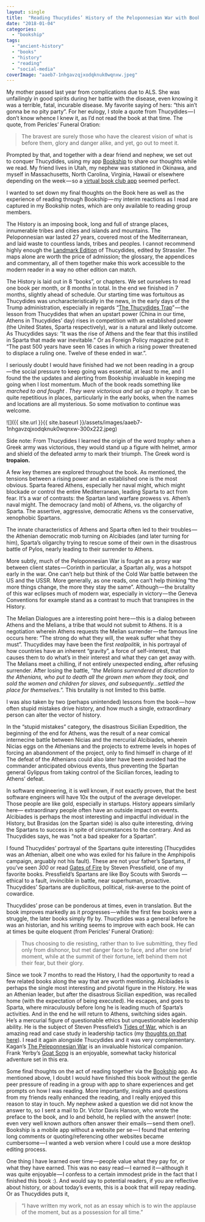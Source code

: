```yaml
---
layout: single
title:  "Reading Thucydides’ History of the Peloponnesian War with Bookship"
date: "2018-01-04"
categories: 
  - "bookship"
tags: 
  - "ancient-history"
  - "books"
  - "history"
  - "reading"
  - "social-media"
coverImage: "aaeb7-1nhgavzqjxodqknuk0wqnxw.jpeg"
---
```


My mother passed last year from complications due to ALS. She was unfailingly in good spirits during her battle with the disease, even knowing it was a terrible, fatal, incurable disease. My favorite saying of hers: “this ain’t gonna be no pity party”. For her eulogy, I stole a quote from Thucydides — I don’t know whence I knew it, as I’d not read the book at that time. The quote, from Pericles’ Funeral Oration:

> The bravest are surely those who have the clearest vision of what is before them, glory and danger alike, and yet, go out to meet it.

Prompted by that, and together with a dear friend and nephew, we set out to conquer Thucydides, using my app [Bookship](https://www.bookshipapp.com) to share our thoughts while we read. My friend lives in Utah, my nephew was stationed in Okinawa, and myself in Massachusetts, North Carolina, Virginia, Hawaii or elsewhere depending on the week — so a [virtual book club app](https://www.bookshipapp.com) seemed perfect.

I wanted to set down my final thoughts on the Book here as well as the experience of reading through Bookship — my interim reactions as I read are captured in my Bookship notes, which are only available to reading group members.

The History is an imposing book, long and full of strange places, innumerable tribes and cities and islands and mountains. The Peloponnesian war lasted 27 years, covered most of the Mediterranean, and laid waste to countless lands, tribes and peoples. I cannot recommend highly enough the [Landmark Edition](https://www.amazon.com/Landmark-Thucydides/dp/1416590870/) of Thucydides, edited by Strassler. The maps alone are worth the price of admission; the glossary, the appendices and commentary, all of them together make this work accessible to the modern reader in a way no other edition can match.

The History is laid out in 8 “books”, or chapters. We set ourselves to read one book per month, or 8 months in total. In the end we finished in 7 months, slightly ahead of schedule. Our starting time was fortuitous as Thucydides was uncharacteristically in the news, in the early days of the Trump administration, especially in regards “[The Thucydides Trap](http://foreignpolicy.com/2017/06/09/the-thucydides-trap/)” — the lesson from Thucydides that when an upstart power (China in our time, Athens in Thucydides’ day) rises in competition with an established power (the United States, Sparta respectively), war is a natural and likely outcome. As Thucydides says: “It was the rise of Athens and the fear that this instilled in Sparta that made war inevitable.” Or as Foreign Policy magazine put it: “The past 500 years have seen 16 cases in which a rising power threatened to displace a ruling one. Twelve of these ended in war.”.

I seriously doubt I would have finished had we not been reading in a group — the social pressure to keep going was essential, at least to me, and I found the the updates and alerting from Bookship invaluable in keeping me going when I lost momentum. Much of the book reads something like _<Army X> marched to <Region with strange name> and fought <the tribe with strange name>. They were victorious and set up a trophy_. It can be quite repetitious in places, particularly in the early books, when the names and locations are all mysterious. So some motivation to continue was welcome.

![]({{ site.url }}{{ site.baseurl }}/assets/images/aaeb7-1nhgavzqjxodqknuk0wqnxw-300x222.jpeg)

Side note: From Thucydides I learned the origin of the word _trophy_: when a Greek army was victorious, they would stand up a figure with helmet, armor and shield of the defeated army to mark their triumph. The Greek word is **tropaion.**

A few key themes are explored throughout the book. As mentioned, the tensions between a rising power and an established one is the most obvious. Sparta feared Athens, especially her naval might, which might blockade or control the entire Mediterranean, leading Sparta to act from fear. It’s a war of contrasts: the Spartan land warfare prowess vs. Athen’s naval might. The democracy (and mob) of Athens, vs. the oligarchy of Sparta. The assertive, aggressive, democratic Athens vs the conservative, xenophobic Spartans.

The innate characteristics of Athens and Sparta often led to their troubles — the Athenian democratic mob turning on Alcibiades (and later turning for him), Sparta’s oligarchy trying to rescue some of their own in the disastrous battle of Pylos, nearly leading to their surrender to Athens.

More subtly, much of the Peloponnesian War is fought as a proxy war between client states — Corinth in particular, a Spartan ally, was a hotspot early in the war. One can’t help but think of the Cold War battle between the US and the USSR. More generally, as one reads, one can’t help thinking “the more things change, the more they stay the same”. Although — the brutality of this war eclipses much of modern war, especially in victory — the Geneva Conventions for example stand as a contrast to much that transpires in the History.

The Melian Dialogues are a interesting point here — this is a dialog between Athens and the Melians, a tribe that would not submit to Athens. It is a negotiation wherein Athens requests the Melian surrender — the famous line occurs here: “The strong do what they will, the weak suffer what they must”. Thucydides may have been the first _realpolitik,_ in his portrayal of how countries have an inherent “gravity”, a force of self-interest, that causes them to do what’s in their interest and what they can get away with. The Melians meet a chilling, if not entirely unexpected ending, after refusing surrender. After losing the battle, _“the Melians surrendered at discretion to the Athenians, who put to death all the grown men whom they took, and sold the women and children for slaves, and subsequently…settled the place for themselves.”._ This brutality is not limited to this battle.

I was also taken by two (perhaps unintended) lessons from the book — how often stupid mistakes drive history, and how much a single, extraordinary person can alter the vector of history.

In the “stupid mistakes” category, the disastrous Sicilian Expedition, the beginning of the end for Athens, was the result of a near comical internecine battle between Nicias and the mercurial Alcibiades, wherein Nicias eggs on the Athenians and the projects to extreme levels in hopes of forcing an abandonment of the project, only to find himself in charge of it! The defeat of the Athenians could also later have been avoided had the commander anticipated obvious events, thus preventing the Spartan general Gylippus from taking control of the Sicilian forces, leading to Athens’ defeat.

In software engineering, it is well known, if not exactly proven, that the best software engineers will have 10x the output of the average developer. Those people are like gold, especially in startups. History appears similarly here— extraordinary people often have an outside impact on events. Alcibiades is perhaps the most interesting and impactful individual in the History, but Brasidas (on the Spartan side) is also quite interesting, driving the Spartans to success in spite of circumstances to the contrary. And as Thucydides says, he was “not a bad speaker for a Spartan”.

I found Thucydides’ portrayal of the Spartans quite interesting (Thucydides was an Athenian, albeit one who was exiled for his failure in the Amphipolis campaign, arguably not his fault). These are not your father’s Spartans, if you’ve seen _300_ or read [Gates of Fire](https://www.thehawaiiproject.com/book/Gates-of-Fire--by--Steven-Pressfield--57492) by Steven Pressfield, one of my favorite books. Pressfield’s Spartans are like Boy Scouts with Swords —ethical to a fault, invincible in battle, near superhuman, proactive. Thucydides’ Spartans are duplicitous, political, risk-averse to the point of cowardice.

Thucydides’ prose can be ponderous at times, even in translation. But the book improves markedly as it progresses — while the first few books were a struggle, the later books simply fly by. Thucydides was a general before he was an historian, and his writing seems to improve with each book. He can at times be quite eloquent (from Pericles’ Funeral Oration):

> Thus choosing to die resisting, rather than to live submitting, they fled only from dishonor, but met danger face to face, and after one brief moment, while at the summit of their fortune, left behind them not their fear, but their glory.

Since we took 7 months to read the History, I had the opportunity to read a few related books along the way that are worth mentioning. Alcibiades is perhaps the single most interesting and pivotal figure in the History. He was an Athenian leader, but after the disastrous Sicilian expedition, was recalled home (with the expectation of being executed). He escapes, and goes to Sparta, where miraculously before long he is leading much of Sparta’s activities. And in the end he will return to Athens, switching sides again. He’s a mercurial figure of questionable ethics but unquestionable leadership ability. He is the subject of Steven Pressfield’s [Tides of War](https://www.thehawaiiproject.com/book/Tides-of-War--by--Steven-Pressfield--91611), which is an amazing read and case study in leadership tactics (my [thoughts on that here](http://www.viking2917.com/leadership-lessons-from-the-ancient-greeks-%E2%80%93-part-ii-of-ii/)). I read it again alongside Thucydides and it was very complementary. Kagan’s [The Peleponnesian War](https://www.amazon.com/Peloponnesian-War-Donald-Kagan/dp/0142004375) is an invaluable historical companion. Frank Yerby’s [Goat Song](https://www.amazon.com/Goat-Song-Frank-Yerby/dp/0803729103/ref=sr_1_2?s=books&ie=UTF8&qid=1515034244&sr=1-2&keywords=goat+song) is an enjoyable, somewhat tacky historical adventure set in this era.

Some final thoughts on the act of reading together via the [Bookship](https://www.bookshipapp.com) app. As mentioned above, I doubt I would have finished this book without the gentle peer pressure of reading in a group with app to share experiences and get prompts on how I was reading. More importantly, insights and questions from my friends really enhanced the reading, and I really enjoyed this reason to stay in touch. My nephew asked a question we did not know the answer to, so I sent a mail to Dr. Victor Davis Hanson, who wrote the preface to the book, and lo and behold, he replied with the answer! (note: even very well known authors often answer their emails — send them one!). Bookship is a mobile app without a website per se — I found that entering long comments or quoting/referencing other websites became cumbersome — I wanted a web version where I could use a more desktop editing process.

One thing I have learned over time — people value what they pay for, or what they have earned. This was no easy read — I earned it — although it was quite enjoyable — I confess to a certain immodest pride in the fact that I finished this book :). And would say to potential readers, if you are reflective about history, or about today’s events, this is a book that will repay reading. Or as Thucydides puts it,

> “I have written my work, not as an essay which is to win the applause of the moment, but as a possession for all time.”
